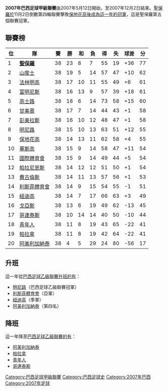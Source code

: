 **2007年巴西足球甲級聯賽**由2007年5月12日開始，至2007年12月2日結束。[聖保羅於](../Page/聖保羅足球會.md "wikilink")11月2日倒數第四輪聯賽擊敗[保地花高後成為這一年的冠軍](https://zh.wikipedia.org/wiki/保地花高 "wikilink")，這是聖保羅第五個聯賽冠軍。

## 聯賽榜

| 位  | 隊                                                       | 賽  | 勝  | 和  | 負  | 得  | 失  | 球差   | 分  |
| -- | ------------------------------------------------------- | -- | -- | -- | -- | -- | -- | ---- | -- |
| 1  | **[聖保羅](../Page/聖保羅足球會.md "wikilink")**                 | 38 | 23 | 8  | 7  | 55 | 19 | \+36 | 77 |
| 2  | [山度士](https://zh.wikipedia.org/wiki/山度士足球會 "wikilink")  | 38 | 19 | 5  | 14 | 57 | 47 | \+10 | 62 |
| 3  | [法林明高](https://zh.wikipedia.org/wiki/法林明高 "wikilink")   | 38 | 17 | 10 | 11 | 55 | 49 | \+6  | 61 |
| 4  | [富明尼斯](https://zh.wikipedia.org/wiki/富明尼斯 "wikilink")   | 38 | 16 | 13 | 9  | 57 | 39 | \+18 | 61 |
| 5  | [高士路](https://zh.wikipedia.org/wiki/高士路 "wikilink")     | 38 | 18 | 6  | 14 | 73 | 58 | \+15 | 60 |
| 6  | [甘美奧](https://zh.wikipedia.org/wiki/甘美奧 "wikilink")     | 38 | 17 | 7  | 14 | 44 | 43 | \+1  | 58 |
| 7  | [彭美拉斯](https://zh.wikipedia.org/wiki/彭美拉斯 "wikilink")   | 38 | 16 | 10 | 12 | 48 | 47 | \+1  | 58 |
| 8  | [明尼路](https://zh.wikipedia.org/wiki/明尼路 "wikilink")     | 38 | 15 | 10 | 13 | 63 | 51 | \+12 | 55 |
| 9  | [保地花高](https://zh.wikipedia.org/wiki/保地花高 "wikilink")   | 38 | 14 | 13 | 11 | 62 | 58 | \+4  | 55 |
| 10 | [華斯高](https://zh.wikipedia.org/wiki/華斯高 "wikilink")     | 38 | 15 | 9  | 14 | 58 | 47 | \+11 | 54 |
| 11 | [國際體育會](../Page/國際體育會.md "wikilink")                    | 38 | 15 | 9  | 14 | 49 | 44 | \+5  | 54 |
| 12 | [帕拉尼恩斯](https://zh.wikipedia.org/wiki/帕拉尼恩斯 "wikilink") | 38 | 14 | 12 | 12 | 51 | 50 | \+1  | 54 |
| 13 | [費古倫斯](https://zh.wikipedia.org/wiki/費古倫斯 "wikilink")   | 38 | 14 | 11 | 13 | 57 | 56 | \+1  | 53 |
| 14 | [利斯菲體育會](../Page/利斯菲體育會.md "wikilink")                  | 38 | 14 | 9  | 15 | 54 | 55 | \-1  | 51 |
| 15 | [紐迪高](https://zh.wikipedia.org/wiki/紐迪高 "wikilink")     | 38 | 14 | 7  | 17 | 66 | 63 | \+3  | 49 |
| 16 | [戈亞斯](../Page/戈亞斯體育會.md "wikilink")                     | 38 | 13 | 6  | 19 | 49 | 62 | \-13 | 45 |
| 17 | [哥連泰斯](https://zh.wikipedia.org/wiki/哥連泰斯 "wikilink")   | 38 | 10 | 14 | 14 | 40 | 50 | \-10 | 44 |
| 18 | [青年人](../Page/青年人體育會.md "wikilink")                     | 38 | 11 | 8  | 19 | 43 | 65 | \-22 | 41 |
| 19 | [帕拉拿](https://zh.wikipedia.org/wiki/帕拉拿 "wikilink")     | 38 | 11 | 8  | 19 | 42 | 64 | \-22 | 41 |
| 20 | [阿美利加納泰](../Page/阿美利加納泰.md "wikilink")                  | 38 | 4  | 5  | 29 | 24 | 80 | \-56 | 17 |

## 升班

這一年從[巴西足球乙級聯賽升班的有](https://zh.wikipedia.org/wiki/巴西足球乙級聯賽 "wikilink")：

  - [明尼路](https://zh.wikipedia.org/wiki/明尼路 "wikilink")（巴西足球乙級聯賽冠軍）
  - [利斯菲體育會](../Page/利斯菲體育會.md "wikilink")（亞軍）
  - [紐迪高](https://zh.wikipedia.org/wiki/紐迪高 "wikilink")（季軍）
  - [阿美利加納泰](../Page/阿美利加納泰.md "wikilink")（第四名）

## 降班

這一年降至[巴西足球乙級聯賽的有](https://zh.wikipedia.org/wiki/巴西足球乙級聯賽 "wikilink")：

  - [阿美利加納泰](../Page/阿美利加納泰.md "wikilink")
  - [帕拉拿](https://zh.wikipedia.org/wiki/帕拉拿 "wikilink")
  - [青年人](../Page/青年人體育會.md "wikilink")
  - [哥連泰斯](https://zh.wikipedia.org/wiki/哥連泰斯 "wikilink")

[Category:巴西足球甲級聯賽](https://zh.wikipedia.org/wiki/Category:巴西足球甲級聯賽 "wikilink") [Category:巴西足球史](https://zh.wikipedia.org/wiki/Category:巴西足球史 "wikilink") [Category:2007年巴西](https://zh.wikipedia.org/wiki/Category:2007年巴西 "wikilink") [Category:2007年足球](https://zh.wikipedia.org/wiki/Category:2007年足球 "wikilink")